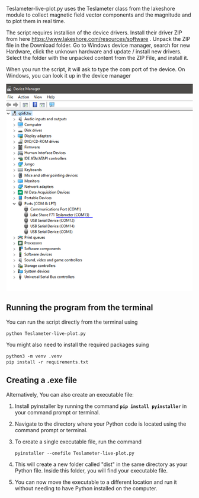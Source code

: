Teslameter-live-plot.py uses the Teslameter class from the lakeshore module to collect magnetic field vector components and the magnitude and to plot them in real time.

The script requires installion of the device drivers.
Install their driver ZIP from here https://www.lakeshore.com/resources/software . Unpack the ZIP file in the Download folder. Go to Windows device manager, search for new Hardware, click the unknown hardware and update / install new drivers. Select the folder with the unpacked content from the ZIP File, and install it.


When you run the script, it will ask to type the com port of the device. On Windows, you can look it up in the device manager

![Fig. 1](com-port.PNG)

## Running the program from the terminal

You can run the script directly from the terminal using

    python Teslameter-live-plot.py

You might also need to install the required packages suing
    
    python3 -m venv .venv
    pip install -r requirements.txt

## Creating a .exe file

Alternatively, You can also create an executable file: 

1. Install pyinstaller by running the command **`pip install pyinstaller`** in your command prompt or terminal.  
2. Navigate to the directory where your Python code is located using the command prompt or terminal.
3. To create a single executable file, run the command
    
    ```
    pyinstaller --onefile Teslameter-live-plot.py
    ```
    
4. This will create a new folder called "dist" in the same directory as your Python file. Inside this folder, you will find your executable file.
5. You can now move the executable to a different location and run it without needing to have Python installed on the computer.
